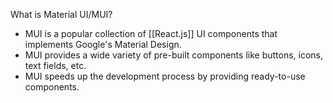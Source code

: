 
What is Material UI/MUI?
- MUI is a popular collection of [[React.js]] UI components that implements Google's Material Design.
- MUI provides a wide variety of pre-built components like buttons, icons, text fields, etc.
- MUI speeds up the development process by providing ready-to-use components.